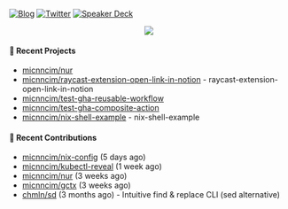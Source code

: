 [![Blog](https://img.shields.io/badge/Blog-0?style=flat-square&logo=gatsby&color=181717&logoColor=white)](https://micnncim.com)
[![Twitter](https://img.shields.io/badge/Twitter-0?style=flat-square&logo=twitter&color=1DA1F2&logoColor=white)](https://twitter.com/micnncim)
[![Speaker Deck](https://img.shields.io/badge/Speaker_Deck-0?style=flat-square&logo=speaker-deck&color=009287&logoColor=white)](https://speakerdeck.com/micnncim)

<p align="center">
<img src="https://github-readme-stats.vercel.app/api?username=micnncim&show_icons=true&count_private=true" />
</p>

#### 🍎 Recent Projects

- [micnncim/nur](https://github.com/micnncim/nur)
- [micnncim/raycast-extension-open-link-in-notion](https://github.com/micnncim/raycast-extension-open-link-in-notion) - raycast-extension-open-link-in-notion
- [micnncim/test-gha-reusable-workflow](https://github.com/micnncim/test-gha-reusable-workflow)
- [micnncim/test-gha-composite-action](https://github.com/micnncim/test-gha-composite-action)
- [micnncim/nix-shell-example](https://github.com/micnncim/nix-shell-example) - nix-shell-example

#### 🌱 Recent Contributions

- [micnncim/nix-config](https://github.com/micnncim/nix-config) (5 days ago)
- [micnncim/kubectl-reveal](https://github.com/micnncim/kubectl-reveal) (1 week ago)
- [micnncim/nur](https://github.com/micnncim/nur) (3 weeks ago)
- [micnncim/gctx](https://github.com/micnncim/gctx) (3 weeks ago)
- [chmln/sd](https://github.com/chmln/sd) (3 months ago) - Intuitive find &amp; replace CLI (sed alternative)
